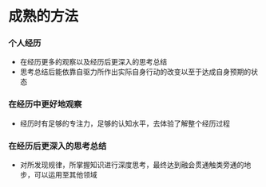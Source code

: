 # 成熟的方法
### 个人经历
- 在经历更多的观察以及经历后更深入的思考总结
- 思考总结后能依靠自驱力所作出实际自身行动的改变以至于达成自身预期的状态
### 在经历中更好地观察
- 经历时有足够的专注力，足够的认知水平，去体验了解整个经历过程
### 在经历后更深入的思考总结
- 对所发现规律，所掌握知识进行深度思考，最终达到融会贯通触类旁通的地步，可以运用至其他领域
